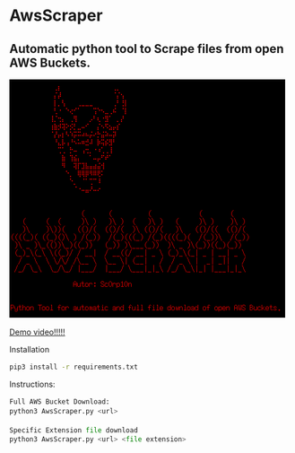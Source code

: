 # AwsScraper
## Automatic python tool to Scrape files from open AWS Buckets.

![Banner](https://github.com/Sc0rp10nn/AwsScraper/blob/main/Images/Banner.png)

[Demo video!!!!!](https://vimeo.com/701731920)

Installation

```bash
pip3 install -r requirements.txt
```
Instructions:

```python
Full AWS Bucket Download:
python3 AwsScraper.py <url>

Specific Extension file download
python3 AwsScraper.py <url> <file extension>
```
